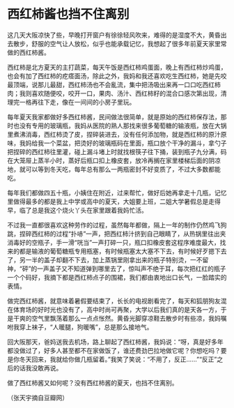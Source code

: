 # 西红柿酱也挡不住离别

这几天大阪凉快了些，早晚打开窗户有徐徐轻风吹来，难得的是湿度不大，黄昏出去散步，舒服的空气让人放松，似乎也能承载记忆，我想起了很多年前夏天家里常做的西红柿酱。 

西红柿是北方夏天的主打蔬菜，每天午饭是西红柿鸡蛋面，晚上有西红柿炒鸡蛋，也会有加了西红柿的疙瘩面汤，除此之外，我妈和我还喜欢吃生西红柿，她是先咬最顶端，说那儿最甜，西红柿汤也不会亂流，集中把汤吸出来再一口口吃西红柿肉；我则喜欢随便咬，咬开一口，果肉、汤汁、西红柿籽的混合口感次第出现，清理完一格再往下走，像在一间间的小房子里玩。 

每年夏天我家都做好多西红柿酱，民间做法很简单，就是原始的西红柿保存法，那时也没有专用的玻璃瓶，我妈从医院的熟人那找来很多葡萄糖的输液瓶，放在大锅里煮沸消毒，西红柿烫了皮，捏碎装进去，没有任何添加物，就是西红柿的原汁原味，我妈给我一个菜盆，把烫好的玻璃瓶码在里面，瓶口放个干净的漏斗，拿勺子把捏碎的西红柿往里灌，碰上漏斗堵上时就找根筷子往下捅，装到瓶子九分满，码在大笼屉上蒸半小时，蒸好后瓶口扣上橡皮套，放冷再搁在家里楼梯后面的阴凉地，就可以等到冬天吃，每年总有那么一两瓶密封不好变质了，不过大多数都能吃。 

每年我们都做四五十瓶，小姨住在附近，过来帮忙，做好后她再拿走十几瓶，记忆里做得最多的都是我上中学或高中的夏天，大姐要上班，二姐大学暑假总是走得早，临了总是我这个烧火丫头在家里跟着我妈忙活。 

不过我一直都很喜欢这种劳作的过程，虽然每年都做，隔上一年的制作仍然鸡飞狗跳，捏碎西红柿的过程“扑哧”一声，把西红柿汁挤到自己眼睛了，从热锅里往出夹消毒好的空瓶子，手一滑“咣当”一声打碎一只，瓶口扣橡皮套这程序难度最大，找来的都是输液的葡萄糖瓶专用瓶塞，有时候瓶塞太大塞不下去，有时候好歹摁下去了，另一半的盖子却翻不下去，加上蒸锅里刚拿出来的瓶子特别烫，一不留神，“砰”的一声盖子又不知道弹到哪里去了，惊叫声不绝于耳，每次把红红的瓶子一个个码好，我摘下都是西红柿点子的围裙，我们都由衷地出口长气，一脸踏实的表情。 

做完西红柿酱，就意味着暑假要结束了，长长的电视剧看完了，每天和狐朋狗友混在体育场的好时光也没有了，高中时尚可再聚，大学以后我们真的是天各一方，于是干爽的空气里飘荡着那么一点点怅然。黄昏光脚穿凉鞋去散步时有些凉，我妈嘱咐我穿上袜子，“人暖腿，狗暖嘴”，总是那么接地气。 

回大阪那天，爸妈送我去机场，路上聊起了西红柿酱，我妈说：“呀，真是好多年都没做过了，好多人甚至都不在家做饭了，谁还费劲巴拉地做它呢？你想吃吗？要是你冬天回来，我就给你做几瓶留着。”我笑了笑说：“不用了，反正……”“反正”之后的话我没敢再说。 

做了西红柿酱又如何呢？没有西红柿酱的夏天，也挡不住离别。 

（张天宇摘自豆瓣网）